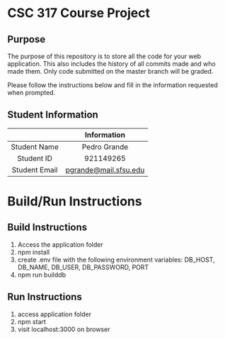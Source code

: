 # CSC 317 Course Project

## Purpose

The purpose of this repository is to store all the code for your web application. This also includes the history of all commits made and who made them. Only code submitted on the master branch will be graded.

Please follow the instructions below and fill in the information requested when prompted.

## Student Information

|               |      Information      |
|:-------------:|:---------------------:|
| Student Name  |     Pedro Grande      |
| Student ID    |       921149265       |
| Student Email | pgrande@mail.sfsu.edu |



# Build/Run Instructions

## Build Instructions
1. Access the application folder
2. npm install 
3. create .env file with the following environment variables:
   DB_HOST, DB_NAME, DB_USER, DB_PASSWORD, PORT
4. npm run builddb


## Run Instructions
1. access application folder
2. npm start
3. visit localhost:3000 on browser
